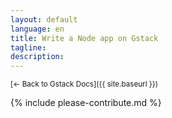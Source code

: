 ```yaml
---
layout: default
language: en
title: Write a Node app on Gstack
tagline:
description:
---
```

<small>[← Back to Gstack Docs]({{ site.baseurl }})</small>

{% include please-contribute.md %}
